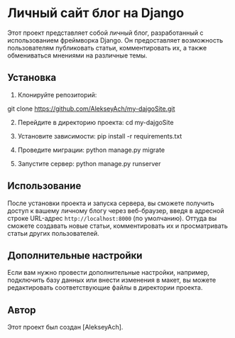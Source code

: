 # Личный сайт блог на Django

Этот проект представляет собой личный блог, разработанный с использованием фреймворка Django. Он предоставляет возможность пользователям публиковать статьи, комментировать их, а также обмениваться мнениями на различные темы.

## Установка

1. Клонируйте репозиторий:

git clone https://github.com/AlekseyAch/my-dajgoSite.git

2. Перейдите в директорию проекта:
cd my-dajgoSite

3. Установите зависимости:
pip install -r requirements.txt

4. Проведите миграции:
python manage.py migrate

5. Запустите сервер:
python manage.py runserver

## Использование
После установки проекта и запуска сервера, вы сможете получить доступ к вашему личному блогу через веб-браузер, введя в адресной строке URL-адрес `http://localhost:8000` (по умолчанию). Оттуда вы сможете создавать новые статьи, комментировать их и просматривать статьи других пользователей.

## Дополнительные настройки
Если вам нужно провести дополнительные настройки, например, подключить базу данных или внести изменения в макет, вы можете редактировать соответствующие файлы в директории проекта.

## Автор
Этот проект был создан [AlekseyAch].
